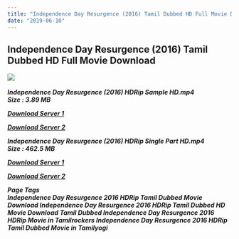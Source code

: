 ```yaml
---
title: "Independence Day Resurgence (2016) Tamil Dubbed HD Full Movie Download"
date: "2019-06-10"
---
```


## Independence Day Resurgence (2016) Tamil Dubbed HD Full Movie Download

![](https://images.moviebuff.com/56cf3bb8-7678-4375-953a-ea3ab52e0a2d?w=1000) 

_**Independence Day Resurgence (2016) HDRip Sample HD.mp4  
Size : 3.89 MB**_

[_**Download Server 1**_](http://du1.wetransfer.vip/files/Tamil{c159298fb141cbadc7232f68964181f47c3dba5abf1fc31c2462b14f0846cd70}20Dubbed{c159298fb141cbadc7232f68964181f47c3dba5abf1fc31c2462b14f0846cd70}20Movies/Tamil{c159298fb141cbadc7232f68964181f47c3dba5abf1fc31c2462b14f0846cd70}20Recent{c159298fb141cbadc7232f68964181f47c3dba5abf1fc31c2462b14f0846cd70}20Dubbed{c159298fb141cbadc7232f68964181f47c3dba5abf1fc31c2462b14f0846cd70}20Movies/Independence{c159298fb141cbadc7232f68964181f47c3dba5abf1fc31c2462b14f0846cd70}20Day{c159298fb141cbadc7232f68964181f47c3dba5abf1fc31c2462b14f0846cd70}20Resurgence{c159298fb141cbadc7232f68964181f47c3dba5abf1fc31c2462b14f0846cd70}20(2016)/Independence{c159298fb141cbadc7232f68964181f47c3dba5abf1fc31c2462b14f0846cd70}20Day{c159298fb141cbadc7232f68964181f47c3dba5abf1fc31c2462b14f0846cd70}20Resurgence{c159298fb141cbadc7232f68964181f47c3dba5abf1fc31c2462b14f0846cd70}20(2016){c159298fb141cbadc7232f68964181f47c3dba5abf1fc31c2462b14f0846cd70}20HDRip/Independence{c159298fb141cbadc7232f68964181f47c3dba5abf1fc31c2462b14f0846cd70}20Day{c159298fb141cbadc7232f68964181f47c3dba5abf1fc31c2462b14f0846cd70}20Resurgence{c159298fb141cbadc7232f68964181f47c3dba5abf1fc31c2462b14f0846cd70}20(2016){c159298fb141cbadc7232f68964181f47c3dba5abf1fc31c2462b14f0846cd70}20HDRip{c159298fb141cbadc7232f68964181f47c3dba5abf1fc31c2462b14f0846cd70}20Sample{c159298fb141cbadc7232f68964181f47c3dba5abf1fc31c2462b14f0846cd70}20HD.mp4)

[_**Download Server 2**_](http://du1.wetransfer.vip/files/Tamil{c159298fb141cbadc7232f68964181f47c3dba5abf1fc31c2462b14f0846cd70}20Dubbed{c159298fb141cbadc7232f68964181f47c3dba5abf1fc31c2462b14f0846cd70}20Movies/Tamil{c159298fb141cbadc7232f68964181f47c3dba5abf1fc31c2462b14f0846cd70}20Recent{c159298fb141cbadc7232f68964181f47c3dba5abf1fc31c2462b14f0846cd70}20Dubbed{c159298fb141cbadc7232f68964181f47c3dba5abf1fc31c2462b14f0846cd70}20Movies/Independence{c159298fb141cbadc7232f68964181f47c3dba5abf1fc31c2462b14f0846cd70}20Day{c159298fb141cbadc7232f68964181f47c3dba5abf1fc31c2462b14f0846cd70}20Resurgence{c159298fb141cbadc7232f68964181f47c3dba5abf1fc31c2462b14f0846cd70}20(2016)/Independence{c159298fb141cbadc7232f68964181f47c3dba5abf1fc31c2462b14f0846cd70}20Day{c159298fb141cbadc7232f68964181f47c3dba5abf1fc31c2462b14f0846cd70}20Resurgence{c159298fb141cbadc7232f68964181f47c3dba5abf1fc31c2462b14f0846cd70}20(2016){c159298fb141cbadc7232f68964181f47c3dba5abf1fc31c2462b14f0846cd70}20HDRip/Independence{c159298fb141cbadc7232f68964181f47c3dba5abf1fc31c2462b14f0846cd70}20Day{c159298fb141cbadc7232f68964181f47c3dba5abf1fc31c2462b14f0846cd70}20Resurgence{c159298fb141cbadc7232f68964181f47c3dba5abf1fc31c2462b14f0846cd70}20(2016){c159298fb141cbadc7232f68964181f47c3dba5abf1fc31c2462b14f0846cd70}20HDRip{c159298fb141cbadc7232f68964181f47c3dba5abf1fc31c2462b14f0846cd70}20Sample{c159298fb141cbadc7232f68964181f47c3dba5abf1fc31c2462b14f0846cd70}20HD.mp4)

_**Independence Day Resurgence (2016) HDRip Single Part HD.mp4  
Size : 462.5 MB**_

[_**Download Server 1**_](http://du1.wetransfer.vip/files/Tamil{c159298fb141cbadc7232f68964181f47c3dba5abf1fc31c2462b14f0846cd70}20Dubbed{c159298fb141cbadc7232f68964181f47c3dba5abf1fc31c2462b14f0846cd70}20Movies/Tamil{c159298fb141cbadc7232f68964181f47c3dba5abf1fc31c2462b14f0846cd70}20Recent{c159298fb141cbadc7232f68964181f47c3dba5abf1fc31c2462b14f0846cd70}20Dubbed{c159298fb141cbadc7232f68964181f47c3dba5abf1fc31c2462b14f0846cd70}20Movies/Independence{c159298fb141cbadc7232f68964181f47c3dba5abf1fc31c2462b14f0846cd70}20Day{c159298fb141cbadc7232f68964181f47c3dba5abf1fc31c2462b14f0846cd70}20Resurgence{c159298fb141cbadc7232f68964181f47c3dba5abf1fc31c2462b14f0846cd70}20(2016)/Independence{c159298fb141cbadc7232f68964181f47c3dba5abf1fc31c2462b14f0846cd70}20Day{c159298fb141cbadc7232f68964181f47c3dba5abf1fc31c2462b14f0846cd70}20Resurgence{c159298fb141cbadc7232f68964181f47c3dba5abf1fc31c2462b14f0846cd70}20(2016){c159298fb141cbadc7232f68964181f47c3dba5abf1fc31c2462b14f0846cd70}20HDRip/Independence{c159298fb141cbadc7232f68964181f47c3dba5abf1fc31c2462b14f0846cd70}20Day{c159298fb141cbadc7232f68964181f47c3dba5abf1fc31c2462b14f0846cd70}20Resurgence{c159298fb141cbadc7232f68964181f47c3dba5abf1fc31c2462b14f0846cd70}20(2016){c159298fb141cbadc7232f68964181f47c3dba5abf1fc31c2462b14f0846cd70}20HDRip{c159298fb141cbadc7232f68964181f47c3dba5abf1fc31c2462b14f0846cd70}20Single{c159298fb141cbadc7232f68964181f47c3dba5abf1fc31c2462b14f0846cd70}20Part{c159298fb141cbadc7232f68964181f47c3dba5abf1fc31c2462b14f0846cd70}20HD.mp4)

[_**Download Server 2**_](http://du1.wetransfer.vip/files/Tamil{c159298fb141cbadc7232f68964181f47c3dba5abf1fc31c2462b14f0846cd70}20Dubbed{c159298fb141cbadc7232f68964181f47c3dba5abf1fc31c2462b14f0846cd70}20Movies/Tamil{c159298fb141cbadc7232f68964181f47c3dba5abf1fc31c2462b14f0846cd70}20Recent{c159298fb141cbadc7232f68964181f47c3dba5abf1fc31c2462b14f0846cd70}20Dubbed{c159298fb141cbadc7232f68964181f47c3dba5abf1fc31c2462b14f0846cd70}20Movies/Independence{c159298fb141cbadc7232f68964181f47c3dba5abf1fc31c2462b14f0846cd70}20Day{c159298fb141cbadc7232f68964181f47c3dba5abf1fc31c2462b14f0846cd70}20Resurgence{c159298fb141cbadc7232f68964181f47c3dba5abf1fc31c2462b14f0846cd70}20(2016)/Independence{c159298fb141cbadc7232f68964181f47c3dba5abf1fc31c2462b14f0846cd70}20Day{c159298fb141cbadc7232f68964181f47c3dba5abf1fc31c2462b14f0846cd70}20Resurgence{c159298fb141cbadc7232f68964181f47c3dba5abf1fc31c2462b14f0846cd70}20(2016){c159298fb141cbadc7232f68964181f47c3dba5abf1fc31c2462b14f0846cd70}20HDRip/Independence{c159298fb141cbadc7232f68964181f47c3dba5abf1fc31c2462b14f0846cd70}20Day{c159298fb141cbadc7232f68964181f47c3dba5abf1fc31c2462b14f0846cd70}20Resurgence{c159298fb141cbadc7232f68964181f47c3dba5abf1fc31c2462b14f0846cd70}20(2016){c159298fb141cbadc7232f68964181f47c3dba5abf1fc31c2462b14f0846cd70}20HDRip{c159298fb141cbadc7232f68964181f47c3dba5abf1fc31c2462b14f0846cd70}20Single{c159298fb141cbadc7232f68964181f47c3dba5abf1fc31c2462b14f0846cd70}20Part{c159298fb141cbadc7232f68964181f47c3dba5abf1fc31c2462b14f0846cd70}20HD.mp4)

_**Page Tags  
Independence Day Resurgence 2016 HDRip Tamil Dubbed Movie Download Independence Day Resurgence 2016 HDRip Tamil Dubbed HD Movie Download Tamil Dubbed Independence Day Resurgence 2016 HDRip Movie in Tamilrockers Independence Day Resurgence 2016 HDRip Tamil Dubbed Movie in Tamilyogi**_
